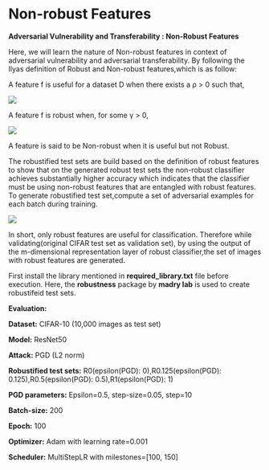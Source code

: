 # Non-robust Features #

<b>Adversarial Vulnerability and Transferability : Non-Robust Features</b>

Here, we will learn the nature of Non-robust features in context of adversarial vulnerability and adversarial transferability. By following the Ilyas definition of Robust and Non-robust features,which is as follow:

A feature f is useful for a dataset D when there exists a ρ > 0 such that,

<img src="https://render.githubusercontent.com/render/math?math=\mathrm{E}_{(x,y) \in \mathbf{D}}[y.f(x)] \ge p">

A feature f is robust when, for some γ > 0,

<img src="https://render.githubusercontent.com/render/math?math=\mathrm{E}_{(x,y) \in \mathbf{D}}[\min_{\|\delta\|_2 \le \varepsilon}y.f(x+\delta)] \ge \gamma">

A feature is said to be Non-robust when it is useful but not Robust.

The robustified test sets are build based on the definition of robust features to show that on the generated robust test sets the non-robust classifier achieves substantially higher accuracy which indicates that the classifier must be using non-robust features that are entangled with robust features. To generate robustified test set,compute a set of adversarial examples for each batch during training.

<img src="https://render.githubusercontent.com/render/math?math=\theta^* = \argmin_{\theta}\mathrm{E}_(x,y \in \mathbf{D})[\max_{\|\delta\|_2 \le \varepsilon}\mathcal{L}(\theta,x+\delta,y)]">

In short, only robust features are useful for classification. Therefore while validating(original CIFAR test set as validation set), by using the output of the m-dimensional representation layer of robust classifier,the set of images with robust features are generated.

First install the library mentioned in <b>required_library.txt</b> file before execution. Here, the <b>robustness</b> package by <b>madry lab</b> is used to create robustifeid test sets.

<b>Evaluation:</b>

<b>Dataset:</b> CIFAR-10 (10,000 images as test set)

<b>Model:</b> ResNet50

<b>Attack:</b> PGD (L2 norm)

<b>Robustified test sets:</b> R0(epsilon(PGD): 0),R0.125(epsilon(PGD): 0.125),R0.5(epsilon(PGD): 0.5),R1(epsilon(PGD): 1)

<b>PGD parameters:</b> Epsilon=0.5, step-size=0.05, step=10

<b>Batch-size:</b> 200

<b>Epoch:</b> 100

<b>Optimizer:</b> Adam with learning rate=0.001

<b>Scheduler:</b> MultiStepLR with milestones=[100, 150]